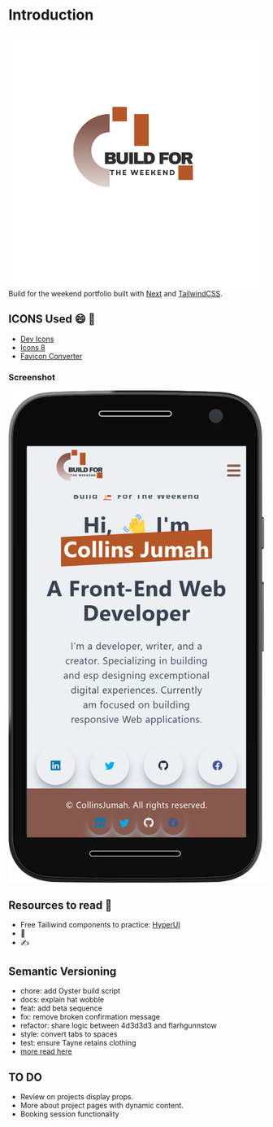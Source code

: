 # Introduction
![logo](public/Buildfortheweekend.png)
Build for the weekend portfolio built with [Next](https://nextjs.org/) and [TailwindCSS](https://tailwindcss.com/).
## ICONS Used 😄 👋
- [Dev Icons](https://devicon.dev/)
- [Icons 8](https://icons8.com/icons/set)
- [Favicon Converter](https://favicon.io/favicon-converter/)
### Screenshot
![screen](/public/screen-shot.png)

## Resources to read 💯
- Free Tailiwind components to practice: [HyperUI](https://www.hyperui.dev/)
- 📑
- ✍️
## Semantic Versioning
- chore: add Oyster build script
- docs: explain hat wobble
- feat: add beta sequence
- fix: remove broken confirmation message
- refactor: share logic between 4d3d3d3 and flarhgunnstow
- style: convert tabs to spaces
- test: ensure Tayne retains clothing
- [more read here](https://sparkbox.com/foundry/using_lerna_for_design_system_version_management)

## TO DO
- Review on projects display props.
- More about project pages with dynamic content.
- Booking session functionality